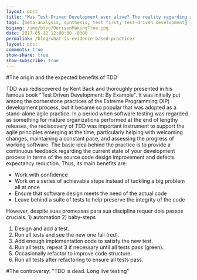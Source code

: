 ```yaml
---
layout: post
title: "Was Test-Driven Development ever alive? The reality regarding its impacts on the productivity and quality"
tags: [meta-analysis, synthesis, test first, test-driven development]
bigimg: /img/blog/DecisonMakingTree.jpg
date: 2017-05-12 12:00:00 -0300
permalink: /blog/what-is-evidence-based-practice/
layout: post
comments: true
show-share: true
show-subscribe: true
---
```


#The origin and the expected benefits of TDD

TDD was rediscovered by Kent Back and thoroughly presented in his famous book "Test Driven Development: By Example". It was initially put among the cornerstone practices of the Extreme Programming (XP) development process, but it became so popular that was adopted as a stand-alone agile practice. In a period when software testing was regarded as something for mature organizations performed at the end of lengthy releases, the rediscovery of TDD was important instrument to support the agile principles emerging at the time, particularly helping with  welcoming changes, maintaining a constant pace, and assessing the progress of working software.  The basic idea behind the practice is to provide a continuous feedback regarding the current state of your development process in terms of the source code design improvement and defects expectancy reduction. Thus, its main benefits are:

* Work with confidence
* Work on a series of achievable steps instead of tackling a big problem all at once
* Ensure that software design meets the need of the actual code
* Leave behind a suite of tests to help preserve the integrity of the code

However, despite suas promessas para sua disciplina requer dois passos cruciais. 1) automation 2) baby-steps 

1. Design and add a test.
2. Run all tests and see the new one fail (red).
3. Add enough implementation code to satisfy the new test.
4. Run all tests, repeat 3 if necessary until all tests pass (green).
5. Occasionally refactor to improve code structure.
6. Run all tests after refactoring to ensure all tests pass.


#The controversy: "TDD is dead. Long live testing"








